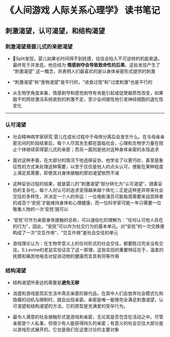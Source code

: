 # 《人间游戏 人际关系心理学》 读书笔记

## 刺激渴望，认可渴望，和结构渴望

### 刺激渴望是婴儿式的亲密渴望
* Split发现，婴儿如果长时间得不到抚摸，往往会陷入不可逆转的机能衰退，最终死于并发症。他总结为 <b>情感剥夺会导致致命性的后果</b>。这些发现产生了 “刺激渴望” 这一概念，并表明人们最喜欢的是以身体亲密形式提供的刺激

* “刺激渴望”和“食物渴望”是平行的，“进食过饱”和“过度刺激”也是平行的

* 从生物学角度来看，情感剥夺和感觉剥夺有肯能引起或促使器质性改变，如果脑干的网状激活系统收到的刺激不足，至少会间接性地引发神经细胞的退化性变化
---
### 认可渴望
* 社会精神病学家研究 婴儿在成长过程中于母体分离后会发生什么。在与母亲亲密无间的阶段结束后，每个人尽其余生都在面临社会，心理和生物学力量在阻止个体继续获得婴儿式的亲密；而另一面则是他对这种身体亲密的永恒追求

* 面对这种矛盾，在大部分的情况下他选择妥协，他学会了以更巧妙，甚至是象征性的方式来处理这种需要，以至于仅仅是他人的点头认可，便能在某种程度上满足其需要，即使其对身体接触的原初渴望依然不减

* 这种妥协过程的结果，就是婴儿的”刺激渴望“部分转化为”认可渴望“。随着妥协的复杂化，每个人对认可的追求变得越来越个体化；正是这种差异带来社会交往的多样性，并决定一个人的命运：一位电影演员可能每周需要来自崇拜者的成百个‘安抚’才能维持身体和心理健康，而一位科学家可能一年只需要一位敬重人物的一次‘安抚’就可以

* ‘安抚’可作为亲密身体接触的总称，可以通俗化的理解为：“任何认可他人存在的行为”，因此，“安抚”可以作为社交行为的基本单元。对“安抚”的一次交换便构成了一次“交互作用”，“交互作用”是社会交往的单元

* 游戏理论认为：在生物学意义上的任何形式的社会交往，都要胜过完全没有交往。S.Levine的老鼠实验证实了这一原理，这些实验的重要特征在于，温柔的抚摸和痛苦地电击对促进动物的健康而言具有同等作用

### 结构渴望

* 结构渴望所表达的需要是<b>避免无聊</b>

* 消遣和游戏是现实生活中真实亲密的替代品，在其中人们会放弃社会模式化和隐蔽的动机与限制时，就会出现亲密。亲密是唯一能够完全满足刺激渴望，认可渴望和结构渴望的方法，它的原型是充满爱的受孕行为。

* 最令人满意的社会接触形式是游戏和亲密，无论其是否包含在活动之中。尽管亲密是个人私事，但很少有人能获得持久的亲密；有意义的社会交往大部分是以游戏形式展开的。它也是我们在这里讨论的主要对象